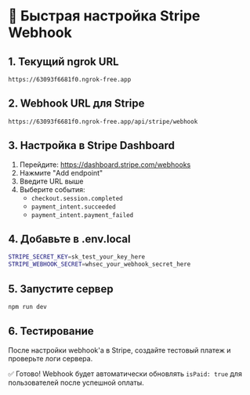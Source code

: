 # 🚀 Быстрая настройка Stripe Webhook

## 1. Текущий ngrok URL
```
https://63093f6681f0.ngrok-free.app
```

## 2. Webhook URL для Stripe
```
https://63093f6681f0.ngrok-free.app/api/stripe/webhook
```

## 3. Настройка в Stripe Dashboard
1. Перейдите: https://dashboard.stripe.com/webhooks
2. Нажмите "Add endpoint"
3. Введите URL выше
4. Выберите события:
   - `checkout.session.completed`
   - `payment_intent.succeeded`
   - `payment_intent.payment_failed`

## 4. Добавьте в .env.local
```bash
STRIPE_SECRET_KEY=sk_test_your_key_here
STRIPE_WEBHOOK_SECRET=whsec_your_webhook_secret_here
```

## 5. Запустите сервер
```bash
npm run dev
```

## 6. Тестирование
После настройки webhook'а в Stripe, создайте тестовый платеж и проверьте логи сервера.

✅ Готово! Webhook будет автоматически обновлять `isPaid: true` для пользователей после успешной оплаты. 